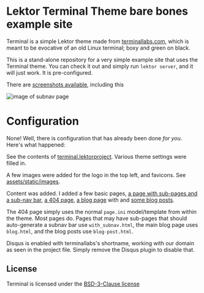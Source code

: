 # Lektor Terminal Theme bare bones example site

Terminal is a simple Lektor theme made from [terminallabs.com](https://terminallabs.com), which is meant to be evocative of an old Linux terminal; boxy and green on black.

This is a stand-alone repository for a very simple example site that uses the Terminal theme. You can check it out and simply run `lektor server`, and it will just work. It  is pre-configured.

There are [screenshots available](screenshots), including this

![image of subnav page](screenshots/page_with_subnav.png)

# Configuration

None! Well, there is configuration that has already been done *for you*. Here's what happened:

See the contents of [terminal.lektorproject](terminal.lektorproject). Various theme settings were filled in.

A few images were added for the logo in the top left, and favicons. See [assets/static/images](assets/static/images).

Content was added. I added a few basic pages, [a page with sub-pages and a sub-nav bar](content/about), [a 404 page](content/404.html/contents.lr), [a blog page](content/blog) with and [some blog posts](content/blog/first-post).

The 404 page simply uses the normal `page.ini` model/template from within the theme. Most pages do. Pages that may have sub-pages that should auto-generate a subnav bar use `with_subnav.html`, the main blog page uses `blog.html`, and the blog posts use `blog-post.html`.

Disqus is enabled with terminallabs's shortname, working with our domain as seen in the project file. Simply remove the Disqus plugin to disable that.

## License

Terminal is licensed under the [BSD-3-Clause license](LICENSE.md)
